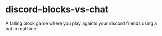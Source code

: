 # discord-blocks-vs-chat
A falling block game where you play againts your discord friends using a bot in real time. 

